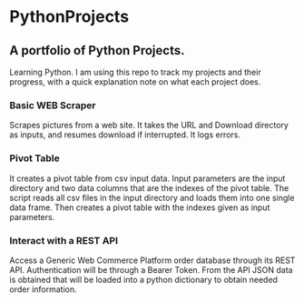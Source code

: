 # PythonProjects
## A portfolio of Python Projects.

Learning Python. I am using this repo to track my projects and their progress, with a quick explanation note on what each project does.

### Basic WEB Scraper

Scrapes pictures from a web site. It takes the URL and Download directory as inputs, and resumes download if interrupted. It logs errors.

### Pivot Table

It creates a pivot table from csv input data. Input parameters are the input directory and two data columns that are the indexes of the pivot table. The script reads all csv files in the input directory and loads them into one single data frame. Then creates a pivot table with the indexes given as input parameters.

### Interact with a REST API

Access a Generic Web Commerce Platform order database through its REST API. Authentication will be through a Bearer Token. From the API JSON data is obtained that will be loaded into a python dictionary to obtain needed order information.

